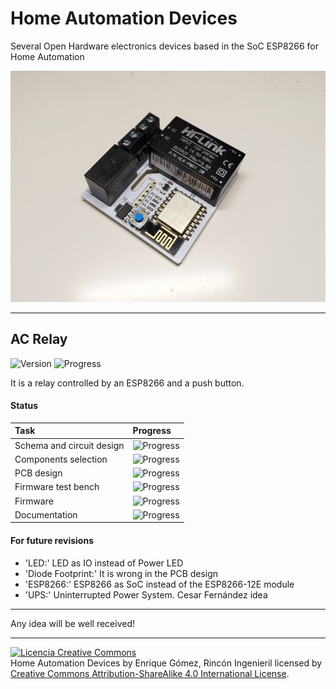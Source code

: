 # Home Automation Devices


Several Open Hardware electronics devices based in the SoC ESP8266 for Home Automation

<img src="https://raw.githubusercontent.com/RinconIngenieril/Home-Automation-Devices/master/img/front.jpg"/>

***

## AC Relay
![Version](https://img.shields.io/badge/version-v2.0-orange.svg)
![Progress](http://progressed.io/bar/62)

It is a relay controlled by an ESP8266 and a push button.

#### Status
| Task | Progress |
|:-|:-|
| Schema and circuit design | ![Progress](http://progressed.io/bar/100) |
| Components selection | ![Progress](http://progressed.io/bar/100) |
| PCB design | ![Progress](http://progressed.io/bar/100) |
| Firmware test bench | ![Progress](http://progressed.io/bar/50) |
| Firmware | ![Progress](http://progressed.io/bar/20) |
| Documentation | ![Progress](http://progressed.io/bar/0) |

#### For future revisions

- 'LED:' LED as IO instead of Power LED
- 'Diode Footprint:' It is wrong in the PCB design
- 'ESP8266:' ESP8266 as SoC instead of the ESP8266-12E module
- 'UPS:' Uninterrupted Power System. Cesar Fernández idea

***

Any idea will be well received!

***

<a rel="license" href="http://creativecommons.org/licenses/by-sa/4.0/"><img alt="Licencia Creative Commons" style="border-width:0" src="https://i.creativecommons.org/l/by-sa/4.0/88x31.png" /></a><br /><span xmlns:dct="http://purl.org/dc/terms/" property="dct:title">Home Automation Devices</span> by <span xmlns:cc="http://creativecommons.org/ns#" property="cc:attributionName">Enrique Gómez, Rincón Ingenieril</span> licensed by <a rel="license" href="http://creativecommons.org/licenses/by-sa/4.0/">Creative Commons Attribution-ShareAlike 4.0 International License</a>.<br /><br />
